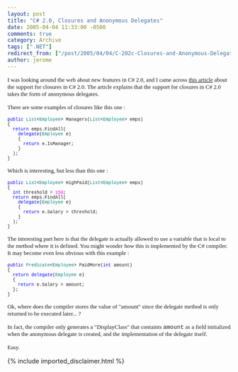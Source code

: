 ```yaml
---
layout: post
title: "C# 2.0, Closures and Anonymous Delegates"
date: 2005-04-04 11:33:00 -0500
comments: true
category: Archive
tags: [".NET"]
redirect_from: ["/post/2005/04/04/C-202c-Closures-and-Anonymous-Delegates", "/post/2005/04/04/c-202c-closures-and-anonymous-delegates"]
author: jerome
---
```

<!-- more -->
<p>
<font face="Tahoma" size="2">I was looking around the web about new features in C# 2.0, and I came across <a href="http://joe.truemesh.com/blog/000390.html">this article</a>&nbsp;about the support for closures in C# 2.0. The article explains that the support for closures in C# 2.0 takes the form of anonymous delegates.</font>
</p>
<p>
<font face="Tahoma" size="2">There are some examples of closures like this one :</font>
</p>
<p>
<font face="Courier New"><font size="1"><font color="#0000ff">public</font> <font color="#008080">List</font>&lt;<font color="#008080">Employee</font>&gt; Managers(<font color="#008080">List</font>&lt;<font color="#008080">Employee</font>&gt; emps)<br />
</font></font><font face="Courier New" size="1">{<br />
</font><font face="Courier New"><font size="1"><font color="#0000ff">&nbsp; return</font> emps.FindAll(<br />
</font></font><font face="Courier New"><font size="1"><font color="#0000ff">&nbsp;&nbsp;&nbsp; delegate</font>(<font color="#008080">Employee</font> e)<br />
</font></font><font face="Courier New" size="1">&nbsp;&nbsp;&nbsp; {<br />
</font><font face="Courier New"><font size="1"><font color="#0000ff">&nbsp;&nbsp;&nbsp;&nbsp;&nbsp; return</font> e.IsManager;<br />
</font></font><font face="Courier New" size="1">&nbsp;&nbsp;&nbsp; }<br />
</font><font face="Courier New" size="1">&nbsp; );<br />
</font><font face="Courier New" size="1">}</font>
</p>
<p>
<font face="Tahoma" size="2">Which is interesting, but less than this one :</font>
</p>
<p>
<font size="1"></font>
</p>
<font face="Courier New"><font size="1"><font color="#0000ff">public</font> <font color="#008080">List</font>&lt;<font color="#008080">Employee</font>&gt; HighPaid(<font color="#008080">List</font>&lt;<font color="#008080">Employee</font></font></font><font face="Courier New" size="1">&gt; emps)<br />
</font><font size="1"><font face="Courier New">{<br />
</font><font face="Courier New"><font color="#0000ff">&nbsp; int</font> threshold = <font color="#ff00ff">150</font></font></font><font face="Courier New" size="1">;<br />
</font><font face="Courier New"><font size="1"><font color="#0000ff">&nbsp; return</font> emps.FindAll(<br />
&nbsp;&nbsp;&nbsp; <font color="#0000ff">delegate</font>(<font color="#008080">Employee</font></font></font><font face="Courier New" size="1"> e)<br />
</font><font size="1"><font face="Courier New">&nbsp;&nbsp;&nbsp; {<br />
</font><font face="Courier New" color="#0000ff">&nbsp;&nbsp;&nbsp;&nbsp;&nbsp; return</font></font><font face="Courier New" size="1"> e.Salary &gt; threshold;<br />
</font><font face="Courier New" size="1">&nbsp;&nbsp;&nbsp; }<br />
&nbsp; </font><font size="1"><font face="Courier New">);<br />
</font><font face="Courier New">}</font> </font>
<p>
<font face="Tahoma" size="2">The interesting part here is that the delegate is actually allowed to use a variable that is local to the method where it is defined. </font><font size="2"><font face="Tahoma">You might wonder how this is implemented by the C# compiler.<br />
</font><font face="Tahoma">It may become even less obvious with this example :</font></font><font size="1"><font color="#0000ff"></font></font>
</p>
<font face="Courier New"><font size="1"><font color="#008080"><font color="#0000ff">public </font>Predicate</font>&lt;<font color="#008080">Employee</font>&gt; PaidMore(<font color="#0000ff">int</font></font></font><font face="Courier New" size="1"> amount)<br />
{<br />
<font color="#0000ff"><font color="#000000">&nbsp; </font>return</font> <font color="#0000ff">delegate</font>(<font color="#008080">Employee</font> e)<br />
&nbsp; {<br />
&nbsp;&nbsp;&nbsp; <font color="#0000ff">return</font> e.Salary &gt; amount;<br />
&nbsp; };<br />
}</font> 
<p>
<font face="Tahoma" size="2">Ok, where does the compiler stores the value of &quot;amount&quot; since the delegate method is only returned to be executed later... ?</font>
</p>
<p>
<font face="Tahoma" size="2">In fact, the compiler only generates a &quot;DisplayClass&quot; that containts <font face="Courier New">amount</font> as a field initialized when the anonymous delegate is created, and the implementation of the delegate itself.</font>
</p>
<p>
<font face="Tahoma" size="2">Easy.</font>
</p>

{% include imported_disclaimer.html %}
